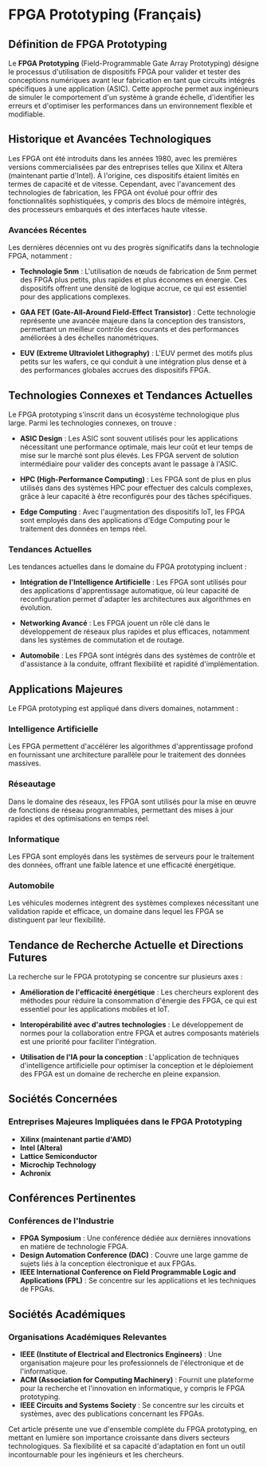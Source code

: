 # FPGA Prototyping (Français)

## Définition de FPGA Prototyping

Le **FPGA Prototyping** (Field-Programmable Gate Array Prototyping) désigne le processus d'utilisation de dispositifs FPGA pour valider et tester des conceptions numériques avant leur fabrication en tant que circuits intégrés spécifiques à une application (ASIC). Cette approche permet aux ingénieurs de simuler le comportement d'un système à grande échelle, d'identifier les erreurs et d'optimiser les performances dans un environnement flexible et modifiable.

## Historique et Avancées Technologiques

Les FPGA ont été introduits dans les années 1980, avec les premières versions commercialisées par des entreprises telles que Xilinx et Altera (maintenant partie d'Intel). À l'origine, ces dispositifs étaient limités en termes de capacité et de vitesse. Cependant, avec l'avancement des technologies de fabrication, les FPGA ont évolué pour offrir des fonctionnalités sophistiquées, y compris des blocs de mémoire intégrés, des processeurs embarqués et des interfaces haute vitesse.

### Avancées Récentes

Les dernières décennies ont vu des progrès significatifs dans la technologie FPGA, notamment :

- **Technologie 5nm** : L'utilisation de nœuds de fabrication de 5nm permet des FPGA plus petits, plus rapides et plus économes en énergie. Ces dispositifs offrent une densité de logique accrue, ce qui est essentiel pour des applications complexes.
  
- **GAA FET (Gate-All-Around Field-Effect Transistor)** : Cette technologie représente une avancée majeure dans la conception des transistors, permettant un meilleur contrôle des courants et des performances améliorées à des échelles nanométriques.

- **EUV (Extreme Ultraviolet Lithography)** : L'EUV permet des motifs plus petits sur les wafers, ce qui conduit à une intégration plus dense et à des performances globales accrues des dispositifs FPGA.

## Technologies Connexes et Tendances Actuelles

Le FPGA prototyping s'inscrit dans un écosystème technologique plus large. Parmi les technologies connexes, on trouve :

- **ASIC Design** : Les ASIC sont souvent utilisés pour les applications nécessitant une performance optimale, mais leur coût et leur temps de mise sur le marché sont plus élevés. Les FPGA servent de solution intermédiaire pour valider des concepts avant le passage à l'ASIC.

- **HPC (High-Performance Computing)** : Les FPGA sont de plus en plus utilisés dans des systèmes HPC pour effectuer des calculs complexes, grâce à leur capacité à être reconfigurés pour des tâches spécifiques.

- **Edge Computing** : Avec l'augmentation des dispositifs IoT, les FPGA sont employés dans des applications d'Edge Computing pour le traitement des données en temps réel.

### Tendances Actuelles

Les tendances actuelles dans le domaine du FPGA prototyping incluent :

- **Intégration de l'Intelligence Artificielle** : Les FPGA sont utilisés pour des applications d'apprentissage automatique, où leur capacité de reconfiguration permet d'adapter les architectures aux algorithmes en évolution.

- **Networking Avancé** : Les FPGA jouent un rôle clé dans le développement de réseaux plus rapides et plus efficaces, notamment dans les systèmes de commutation et de routage.

- **Automobile** : Les FPGA sont intégrés dans des systèmes de contrôle et d'assistance à la conduite, offrant flexibilité et rapidité d'implémentation.

## Applications Majeures

Le FPGA prototyping est appliqué dans divers domaines, notamment :

### Intelligence Artificielle

Les FPGA permettent d'accélérer les algorithmes d'apprentissage profond en fournissant une architecture parallèle pour le traitement des données massives.

### Réseautage

Dans le domaine des réseaux, les FPGA sont utilisés pour la mise en œuvre de fonctions de réseau programmables, permettant des mises à jour rapides et des optimisations en temps réel.

### Informatique

Les FPGA sont employés dans les systèmes de serveurs pour le traitement des données, offrant une faible latence et une efficacité énergétique.

### Automobile

Les véhicules modernes intègrent des systèmes complexes nécessitant une validation rapide et efficace, un domaine dans lequel les FPGA se distinguent par leur flexibilité.

## Tendance de Recherche Actuelle et Directions Futures

La recherche sur le FPGA prototyping se concentre sur plusieurs axes :

- **Amélioration de l'efficacité énergétique** : Les chercheurs explorent des méthodes pour réduire la consommation d'énergie des FPGA, ce qui est essentiel pour les applications mobiles et IoT.
  
- **Interopérabilité avec d'autres technologies** : Le développement de normes pour la collaboration entre FPGA et autres composants matériels est une priorité pour faciliter l'intégration.

- **Utilisation de l'IA pour la conception** : L'application de techniques d'intelligence artificielle pour optimiser la conception et le déploiement des FPGA est un domaine de recherche en pleine expansion.

## Sociétés Concernées

### Entreprises Majeures Impliquées dans le FPGA Prototyping

- **Xilinx (maintenant partie d'AMD)**
- **Intel (Altera)**
- **Lattice Semiconductor**
- **Microchip Technology**
- **Achronix**

## Conférences Pertinentes

### Conférences de l'Industrie

- **FPGA Symposium** : Une conférence dédiée aux dernières innovations en matière de technologie FPGA.
- **Design Automation Conference (DAC)** : Couvre une large gamme de sujets liés à la conception électronique et aux FPGAs.
- **IEEE International Conference on Field Programmable Logic and Applications (FPL)** : Se concentre sur les applications et les techniques de FPGAs.

## Sociétés Académiques

### Organisations Académiques Relevantes

- **IEEE (Institute of Electrical and Electronics Engineers)** : Une organisation majeure pour les professionnels de l'électronique et de l'informatique.
- **ACM (Association for Computing Machinery)** : Fournit une plateforme pour la recherche et l'innovation en informatique, y compris le FPGA prototyping.
- **IEEE Circuits and Systems Society** : Se concentre sur les circuits et systèmes, avec des publications concernant les FPGAs.

Cet article présente une vue d'ensemble complète du FPGA prototyping, en mettant en lumière son importance croissante dans divers secteurs technologiques. Sa flexibilité et sa capacité d'adaptation en font un outil incontournable pour les ingénieurs et les chercheurs.